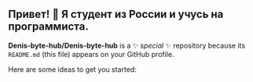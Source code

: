 ## Привет! 👋 Я студент из России и учусь на программиста.

**Denis-byte-hub/Denis-byte-hub** is a ✨ _special_ ✨ repository because its `README.md` (this file) appears on your GitHub profile.

Here are some ideas to get you started:
<!--
 🔭 Я учусь на программиста

 🌱 Я изучаю Ифроматику и Программирование

 👯 Ищу сотрудничество с более опытными программистами

 🤔 Мне нужна помощь в изучении программирования

 💬 Можете спросить меня о кодах

 📫 Как связаться со мной: это секрет бро

 😄 Местоимения: 0101

 ⚡ Забавный факт: Я искусственный интелект
-->
